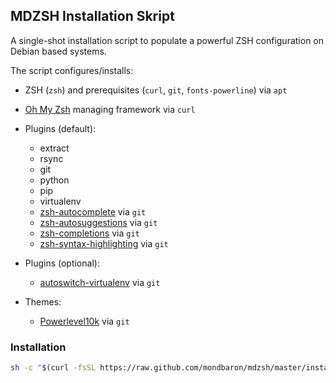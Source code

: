 ## MDZSH Installation Skript

A single-shot installation script to populate a powerful ZSH configuration on Debian based systems.

The script configures/installs:
- ZSH (`zsh`) and prerequisites (`curl`, `git`, `fonts-powerline`) via `apt`
- [Oh My Zsh](https://ohmyz.sh) managing framework via `curl`
- Plugins (default):
    - extract
    - rsync
    - git
    - python 
    - pip 
    - virtualenv
    - [zsh-autocomplete](https://github.com/marlonrichert/zsh-autocomplete) via `git`
    - [zsh-autosuggestions](https://github.com/zsh-users/zsh-autosuggestions) via `git`
    - [zsh-completions](https://github.com/zsh-users/zsh-completions) via `git`
    - [zsh-syntax-highlighting](https://github.com/zsh-users/zsh-syntax-highlighting) via `git`
- Plugins (optional):
    - [autoswitch-virtualenv](https://github.com/MichaelAquilina/zsh-autoswitch-virtualenv) via `git`
    
- Themes: 
    - [Powerlevel10k](https://github.com/romkatv/powerlevel10k) via `git`

### Installation

```sh
sh -c "$(curl -fsSL https://raw.github.com/mondbaron/mdzsh/master/install.sh)"
```

